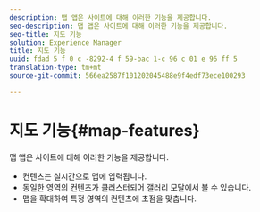 ```yaml
---
description: 맵 앱은 사이트에 대해 이러한 기능을 제공합니다.
seo-description: 맵 앱은 사이트에 대해 이러한 기능을 제공합니다.
seo-title: 지도 기능
solution: Experience Manager
title: 지도 기능
uuid: fdad 5 f 0 c -8292-4 f 59-bac 1-c 96 c 01 e 96 ff 5
translation-type: tm+mt
source-git-commit: 566ea2587f101202045488e9f4edf73ece100293

---
```



# 지도 기능{#map-features}

맵 앱은 사이트에 대해 이러한 기능을 제공합니다.



* 컨텐츠는 실시간으로 맵에 입력됩니다.
* 동일한 영역의 컨텐츠가 클러스터되어 갤러리 모달에서 볼 수 있습니다.
* 맵을 확대하여 특정 영역의 컨텐츠에 초점을 맞춥니다.

